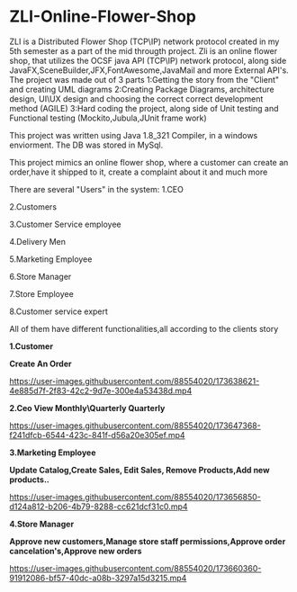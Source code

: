   # ZLI-Online-Flower-Shop
ZLI is a Distributed Flower Shop (TCP\IP) network protocol created in my 5th semester as a part of the mid througth project.
Zli is an online flower shop, that utilizes the OCSF java API (TCP\IP) network protocol, along side JavaFX,SceneBuilder,JFX,FontAwesome,JavaMail and more External API's.
The project was made out of 3 parts
1:Getting the story from the "Client" and creating UML diagrams 
2:Creating Package Diagrams, architecture design, UI\UX design and choosing the correct correct development method (AGILE)
3:Hard coding the project, along side of Unit testing and Functional testing (Mockito,Jubula,JUnit frame work)

This project was written using Java 1.8_321 Compiler, in a windows enviorment.
The DB was stored in MySql.

This project mimics an online flower shop, where a customer can create an order,have it shipped to it, create a complaint about it and much more

There are several "Users" in the system:
1.CEO

2.Customers

3.Customer Service employee

4.Delivery Men

5.Marketing Employee

6.Store Manager

7.Store Employee

8.Customer service expert

All of them have different functionalities,all according to the clients story


**1.Customer**
                                                                        
**Create An Order**

https://user-images.githubusercontent.com/88554020/173638621-4e885d7f-2f83-42c2-9d7e-300e4a53438d.mp4

**2.Ceo
View Monthly\Quarterly Quarterly**

https://user-images.githubusercontent.com/88554020/173647368-f241dfcb-6544-423c-841f-d56a20e305ef.mp4

**3.Marketing Employee**

**Update Catalog,Create Sales, Edit Sales, Remove Products,Add new products..**

https://user-images.githubusercontent.com/88554020/173656850-d124a812-b206-4b79-8288-cc621dcf31c0.mp4

**4.Store Manager**

**Approve new customers,Manage store staff permissions,Approve order cancelation's,Approve new orders**


https://user-images.githubusercontent.com/88554020/173660360-91912086-bf57-40dc-a08b-3297a15d3215.mp4









